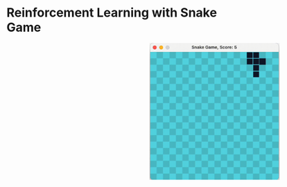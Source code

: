 # Reinforcement Learning with Snake Game

<div style="width: 100vw; text-align: center; ">
    <img src="demo-recording.gif" alt="demo" width="300" style="display: block; margin: auto">
</div>
